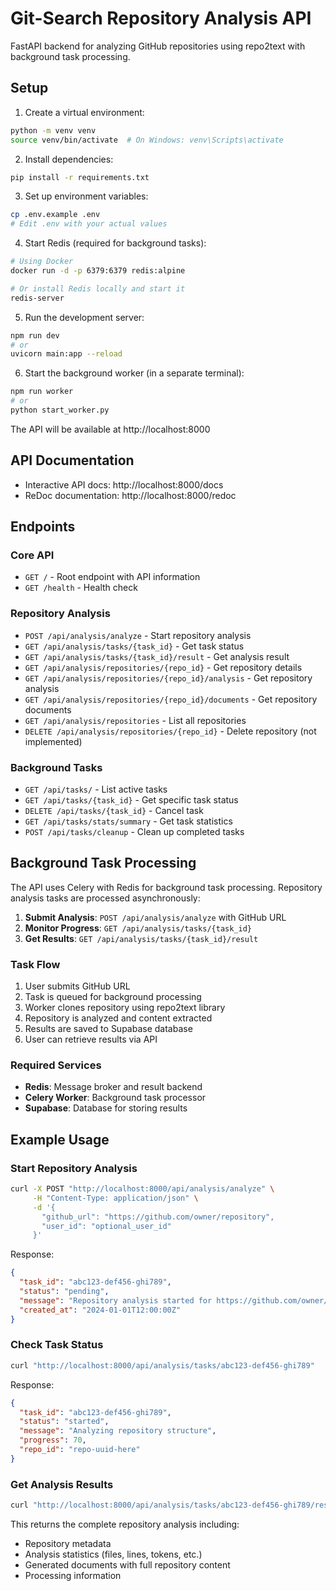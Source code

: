 # Git-Search Repository Analysis API

FastAPI backend for analyzing GitHub repositories using repo2text with background task processing.

## Setup

1. Create a virtual environment:
```bash
python -m venv venv
source venv/bin/activate  # On Windows: venv\Scripts\activate
```

2. Install dependencies:
```bash
pip install -r requirements.txt
```

3. Set up environment variables:
```bash
cp .env.example .env
# Edit .env with your actual values
```

4. Start Redis (required for background tasks):
```bash
# Using Docker
docker run -d -p 6379:6379 redis:alpine

# Or install Redis locally and start it
redis-server
```

5. Run the development server:
```bash
npm run dev
# or
uvicorn main:app --reload
```

6. Start the background worker (in a separate terminal):
```bash
npm run worker
# or
python start_worker.py
```

The API will be available at http://localhost:8000

## API Documentation

- Interactive API docs: http://localhost:8000/docs
- ReDoc documentation: http://localhost:8000/redoc

## Endpoints

### Core API
- `GET /` - Root endpoint with API information
- `GET /health` - Health check

### Repository Analysis
- `POST /api/analysis/analyze` - Start repository analysis
- `GET /api/analysis/tasks/{task_id}` - Get task status
- `GET /api/analysis/tasks/{task_id}/result` - Get analysis result
- `GET /api/analysis/repositories/{repo_id}` - Get repository details
- `GET /api/analysis/repositories/{repo_id}/analysis` - Get repository analysis
- `GET /api/analysis/repositories/{repo_id}/documents` - Get repository documents
- `GET /api/analysis/repositories` - List all repositories
- `DELETE /api/analysis/repositories/{repo_id}` - Delete repository (not implemented)

### Background Tasks
- `GET /api/tasks/` - List active tasks
- `GET /api/tasks/{task_id}` - Get specific task status
- `DELETE /api/tasks/{task_id}` - Cancel task
- `GET /api/tasks/stats/summary` - Get task statistics
- `POST /api/tasks/cleanup` - Clean up completed tasks

## Background Task Processing

The API uses Celery with Redis for background task processing. Repository analysis tasks are processed asynchronously:

1. **Submit Analysis**: `POST /api/analysis/analyze` with GitHub URL
2. **Monitor Progress**: `GET /api/analysis/tasks/{task_id}` 
3. **Get Results**: `GET /api/analysis/tasks/{task_id}/result`

### Task Flow

1. User submits GitHub URL
2. Task is queued for background processing
3. Worker clones repository using repo2text library
4. Repository is analyzed and content extracted
5. Results are saved to Supabase database
6. User can retrieve results via API

### Required Services

- **Redis**: Message broker and result backend
- **Celery Worker**: Background task processor  
- **Supabase**: Database for storing results

## Example Usage

### Start Repository Analysis

```bash
curl -X POST "http://localhost:8000/api/analysis/analyze" \
     -H "Content-Type: application/json" \
     -d '{
       "github_url": "https://github.com/owner/repository",
       "user_id": "optional_user_id"
     }'
```

Response:
```json
{
  "task_id": "abc123-def456-ghi789",
  "status": "pending",
  "message": "Repository analysis started for https://github.com/owner/repository",
  "created_at": "2024-01-01T12:00:00Z"
}
```

### Check Task Status

```bash
curl "http://localhost:8000/api/analysis/tasks/abc123-def456-ghi789"
```

Response:
```json
{
  "task_id": "abc123-def456-ghi789",
  "status": "started",
  "message": "Analyzing repository structure",
  "progress": 70,
  "repo_id": "repo-uuid-here"
}
```

### Get Analysis Results

```bash
curl "http://localhost:8000/api/analysis/tasks/abc123-def456-ghi789/result"
```

This returns the complete repository analysis including:
- Repository metadata
- Analysis statistics (files, lines, tokens, etc.)
- Generated documents with full repository content
- Processing information